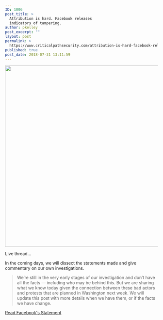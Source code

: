 ```yaml
---
ID: 1006
post_title: >
  Attribution is hard. Facebook releases
  indicators of tampering.
author: pkelley
post_excerpt: ""
layout: post
permalink: >
  https://www.criticalpathsecurity.com/attribution-is-hard-facebook-releases-indicators-of-tampering/
published: true
post_date: 2018-07-31 13:11:59
---
```

<img class="aligncenter size-full wp-image-1007" src="https://www.criticalpathsecurity.com/wp-content/uploads/2018/07/security1.png" alt="" width="960" height="599" />

Live thread...

In the coming days, we will dissect the statements made and give commentary on our own investigations.
<blockquote>We’re still in the very early stages of our investigation and don’t have all the facts — including who may be behind this. But we are sharing what we know today given the connection between these bad actors and protests that are planned in Washington next week. We will update this post with more details when we have them, or if the facts we have change.</blockquote>
<a href="https://newsroom.fb.com/news/2018/07/removing-bad-actors-on-facebook/">Read Facebook's Statement</a>